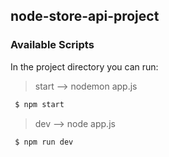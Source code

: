 ## node-store-api-project

### Available Scripts

In the project directory you can run:

> start --> nodemon app.js

```zsh
 $ npm start
```

> dev --> node app.js

```zsh
 $ npm run dev
```
